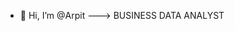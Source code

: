 - 👋 Hi, I’m @Arpit  --->  BUSINESS DATA ANALYST

<!---
arpitadg360/arpitadg360 is a ✨ special ✨ repository because its `README.md` (this file) appears on your GitHub profile.
You can click the Preview link to take a look at your changes.
--->
